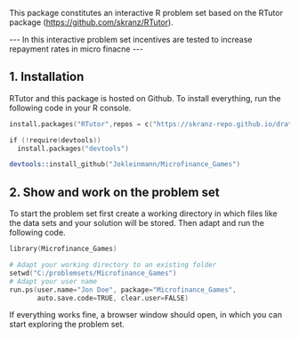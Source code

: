 This package constitutes an interactive R problem set based on the RTutor package (https://github.com/skranz/RTutor). 

--- In this interactive problem set incentives are tested to increase repayment rates in micro finacne ---

## 1. Installation

RTutor and this package is hosted on Github. To install everything, run the following code in your R console.
```s
install.packages("RTutor",repos = c("https://skranz-repo.github.io/drat/",getOption("repos")))

if (!require(devtools))
  install.packages("devtools")

devtools::install_github("Jokleinmann/Microfinance_Games")
```

## 2. Show and work on the problem set
To start the problem set first create a working directory in which files like the data sets and your solution will be stored. Then adapt and run the following code.
```s
library(Microfinance_Games)

# Adapt your working directory to an existing folder
setwd("C:/problemsets/Microfinance_Games")
# Adapt your user name
run.ps(user.name="Jon Doe", package="Microfinance_Games",
       auto.save.code=TRUE, clear.user=FALSE)
```
If everything works fine, a browser window should open, in which you can start exploring the problem set.
